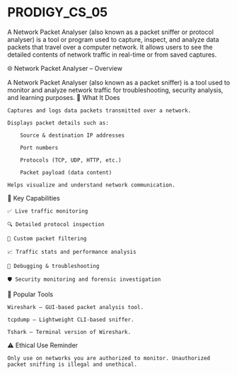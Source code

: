 # PRODIGY_CS_05
A Network Packet Analyser (also known as a packet sniffer or protocol analyser) is a tool or program used to capture, inspect, and analyze data packets that travel over a computer network. It allows users to see the detailed contents of network traffic in real-time or from saved captures.

🌐 Network Packet Analyser – Overview

A Network Packet Analyser (also known as a packet sniffer) is a tool used to monitor and analyze network traffic for troubleshooting, security analysis, and learning purposes.
📌 What It Does

    Captures and logs data packets transmitted over a network.

    Displays packet details such as:

        Source & destination IP addresses

        Port numbers

        Protocols (TCP, UDP, HTTP, etc.)

        Packet payload (data content)

    Helps visualize and understand network communication.

🔧 Key Capabilities

    ✅ Live traffic monitoring

    🔍 Detailed protocol inspection

    🎯 Custom packet filtering

    📈 Traffic stats and performance analysis

    🧪 Debugging & troubleshooting

    🛡️ Security monitoring and forensic investigation

🧰 Popular Tools

    Wireshark – GUI-based packet analysis tool.

    tcpdump – Lightweight CLI-based sniffer.

    Tshark – Terminal version of Wireshark.

⚠️ Ethical Use Reminder

    Only use on networks you are authorized to monitor. Unauthorized packet sniffing is illegal and unethical.

